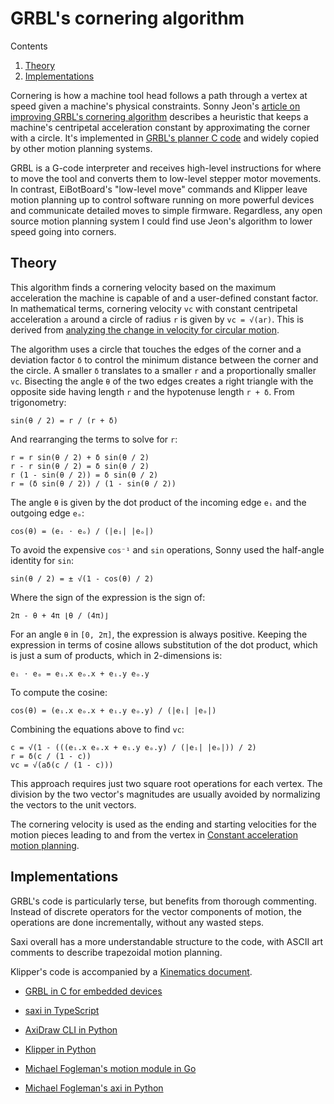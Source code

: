 # GRBL's cornering algorithm
Contents

1.  [Theory](#theory)
2.  [Implementations](#implementations)

Cornering is how a machine tool head follows a path through a vertex at speed given a machine's physical constraints. Sonny Jeon's [article on improving GRBL's cornering algorithm](https://onehossshay.wordpress.com/2011/09/24/improving_grbl_cornering_algorithm/) describes a heuristic that keeps a machine's centripetal acceleration constant by approximating the corner with a circle. It's implemented in [GRBL's planner C code](https://github.com/grbl/grbl/blob/59a4d2ef06bc5ce09f6d38735f4638b1a63642e7/grbl/planner.c#L326) and widely copied by other motion planning systems.

GRBL is a G-code interpreter and receives high-level instructions for where to move the tool and converts them to low-level stepper motor movements. In contrast, EiBotBoard's "low-level move" commands and Klipper leave motion planning up to control software running on more powerful devices and communicate detailed moves to simple firmware. Regardless, any open source motion planning system I could find use Jeon's algorithm to lower speed going into corners.

Theory
------

This algorithm finds a cornering velocity based on the maximum acceleration the machine is capable of and a user-defined constant factor. In mathematical terms, cornering velocity `vc` with constant centripetal acceleration `a` around a circle of radius `r` is given by `vc = √(ar)`. This is derived from [analyzing the change in velocity for circular motion](https://pressbooks.online.ucf.edu/algphysics/chapter/centripetal-acceleration/).

The algorithm uses a circle that touches the edges of the corner and a deviation factor `δ` to control the minimum distance between the corner and the circle. A smaller `δ` translates to a smaller `r` and a proportionally smaller `vc`. Bisecting the angle `θ` of the two edges creates a right triangle with the opposite side having length `r` and the hypotenuse length `r + δ`. From trigonometry:

```
sin(θ / 2) = r / (r + δ)

```


And rearranging the terms to solve for `r`:

```
r = r sin(θ / 2) + δ sin(θ / 2)
r - r sin(θ / 2) = δ sin(θ / 2)
r (1 - sin(θ / 2)) = δ sin(θ / 2)
r = (δ sin(θ / 2)) / (1 - sin(θ / 2))

```


The angle `θ` is given by the dot product of the incoming edge `eᵢ` and the outgoing edge `eₒ`:

```
cos(θ) = (eᵢ ⋅ eₒ) / (|eᵢ| |eₒ|)

```


To avoid the expensive `cos⁻¹` and `sin` operations, Sonny used the half-angle identity for `sin`:

```
sin(θ / 2) = ± √(1 - cos(θ) / 2)

```


Where the sign of the expression is the sign of:

```
2π - θ + 4π ⌊θ / (4π)⌋

```


For an angle `θ` in `[0, 2π]`, the expression is always positive. Keeping the expression in terms of cosine allows substitution of the dot product, which is just a sum of products, which in 2-dimensions is:

```
eᵢ ⋅ eₒ = eᵢ.x eₒ.x + eᵢ.y eₒ.y

```


To compute the cosine:

```
cos(θ) = (eᵢ.x eₒ.x + eᵢ.y eₒ.y) / (|eᵢ| |eₒ|)

```


Combining the equations above to find `vc`:

```
c = √(1 - (((eᵢ.x eₒ.x + eᵢ.y eₒ.y) / (|eᵢ| |eₒ|)) / 2)
r = δ(c / (1 - c))
vc = √(aδ(c / (1 - c)))

```


This approach requires just two square root operations for each vertex. The division by the two vector's magnitudes are usually avoided by normalizing the vectors to the unit vectors.

The cornering velocity is used as the ending and starting velocities for the motion pieces leading to and from the vertex in [Constant acceleration motion planning](about:blank/Motion%20planning#Constant%20acceleration%20motion%20planning).

Implementations
---------------

GRBL's code is particularly terse, but benefits from thorough commenting. Instead of discrete operators for the vector components of motion, the operations are done incrementally, without any wasted steps.

Saxi overall has a more understandable structure to the code, with ASCII art comments to describe trapezoidal motion planning.

Klipper's code is accompanied by a [Kinematics document](https://www.klipper3d.org/Kinematics.html).

*   [GRBL in C for embedded devices](https://github.com/grbl/grbl/blob/59a4d2ef06bc5ce09f6d38735f4638b1a63642e7/grbl/planner.c#L326)

*   [saxi in TypeScript](https://github.com/nornagon/saxi/blob/main/src/planning.ts#L329)

*   [AxiDraw CLI in Python](https://github.com/evil-mad/axidraw/blob/eeb37e4501191ee508240a182e16da27a0832110/inkscape%20driver/axidraw.py#L1497)

*   [Klipper in Python](https://github.com/Klipper3d/klipper/blob/0d9b2cc1fa297b9adedb14be31a8d5c8d7868681/klippy/toolhead.py#L62)

*   [Michael Fogleman's motion module in Go](https://github.com/fogleman/motion/blob/master/util.go#L7)

*   [Michael Fogleman's axi in Python](https://github.com/fogleman/axi/blob/a5a12f01633076232be84a4e3321c80c7b9656b5/axi/planner.py#L152)
